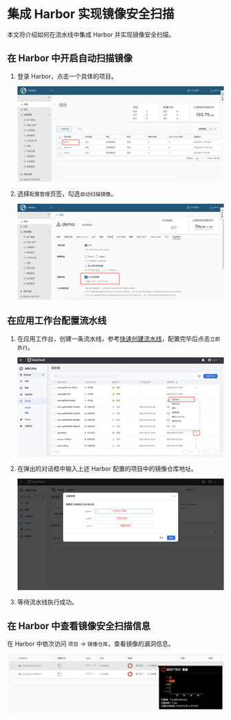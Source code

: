 # 集成 Harbor 实现镜像安全扫描

本文将介绍如何在流水线中集成 Harbor 并实现镜像安全扫描。

## 在 Harbor 中开启自动扫描镜像

1. 登录 Harbor，点击一个具体的项目。

    ![harbor](../images/harbor01.png)

2. 选择`配置管理`页签，勾选`自动扫描镜像`。

    ![harbor](../images/harbor02.png)

## 在应用工作台配置流水线

1. 在应用工作台，创建一条流水线，参考[快速创建流水线](deploy-pipeline.md)，配置完毕后点击`立即执行`。

    ![harbor](../images/harbor03.png)

1. 在弹出的对话框中输入上述 Harbor 配置的项目中的镜像仓库地址。

    ![harbor](../images/harbor04.png)

1. 等待流水线执行成功。

## 在 Harbor 中查看镜像安全扫描信息

在 Harbor 中依次访问 `项目` → `镜像仓库`，查看镜像的漏洞信息。

![harbor](../images/harbor05.png)
